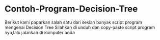 # Contoh-Program-Decision-Tree
Berikut kami paparkan salah satu dari sekian banyak script program mengenai Decision Tree
Silahkan di unduh dan copy-paste script program nya,lalu jalankan di komputer anda
